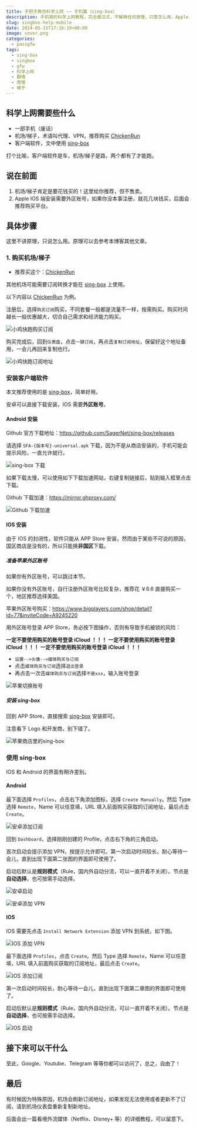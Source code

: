 ```yaml
---
title: 手把手教你科学上网 —— 手机篇（sing-box）
description: 手机端的科学上网教程，完全傻瓜式，不解释任何原理，只管怎么用，Apple & Android 通用，无需付费购买软件。
slug: singbox-help-mobile
date: 2024-05-15T17:16:19+08:00
image: cover.png
categories:
  - passgfw
tags:
  - sing-box
  - singbox
  - gfw
  - 科学上网
  - 翻墙
  - 爬墙
  - 梯子
---
```


## 科学上网需要些什么

- 一部手机（废话）
- 机场/梯子，术语叫代理、VPN，推荐购买 [ChickenRun](https://xiaojiv2.xiaojicf.com/#/register?invitecode=tqB3FCup)
- 客户端软件，文中使用 [sing-box](https://github.com/SagerNet/sing-box)

打个比喻，客户端软件是车，机场/梯子是路，两个都有了才能跑。

## 说在前面

1. 机场/梯子肯定是要花钱买的！这里给你推荐，但不售卖。
2. Apple IOS 端安装需要外区账号，如果你没本事注册，就花几块钱买，后面会推荐购买平台。

## 具体步骤

这里不讲原理，只说怎么用。原理可以去参考本博客其他文章。

### 1. 购买机场/梯子

- 推荐买这个：[ChickenRun](https://xiaojiv2.xiaojicf.com/#/register?invitecode=tqB3FCup)

其他机场可能需要订阅转换才能在 [sing-box](https://github.com/SagerNet/sing-box) 上使用。

以下内容以 [ChickenRun](https://xiaojiv2.xiaojicf.com/#/register?invitecode=tqB3FCup) 为例。

注册后，选择`购买订阅`购买，不同套餐一般都是流量不一样，按需购买。购买时间越长一般优惠越大，切合自己需求和经济能力购买。

![小鸡快跑购买订阅](chickenrun-1.jpg)

购买完成后，回到`仪表盘`，点击`一键订阅`，再点击`复制订阅地址`，保留好这个地址备用，一会儿再回来复制也行。

![小鸡快跑订阅地址](chickenrun-2.jpg)

### 安装客户端软件

本文推荐使用的是 [sing-box](https://github.com/SagerNet/sing-box)，简单好用。

安卓可以直接下载安装，IOS 需要**外区账号**。

#### Android 安装

Github 官方下载地址：https://github.com/SagerNet/sing-box/releases

请选择 `SFA-{版本号}-universal.apk` 下载，因为不是从商店安装的，手机可能会提示风险，一直允许就行。

![sing-box 下载](singbox-dl.jpg)

如果下载太慢，可以使用如下下载加速网站，右键复制链接后，贴到输入框里点击下载。

Github 下载加速：https://mirror.ghproxy.com/

![Github 下载加速](ghproxy.jpg)

#### IOS 安装

由于 IOS 的封闭性，软件只能从 APP Store 安装，然而由于某些不可说的原因，国区商店是没有的，所以只能换**非国区**下载。

##### 准备苹果外区账号

如果你有外区账号，可以跳过本节。

如果你没有外区账号，自行注册外区账号比较复杂，推荐花 ￥6.6 直接购买一个，地区推荐选择美国。

苹果外区账号购买：https://www.bigplayers.com/shop/detail?id=77&inviteCode=A9245220

用外区账号登录 APP Store，务必按下图操作，否则有导致手机被锁的风险：

**一定不要使用购买的账号登录 iCloud ！！！**
**一定不要使用购买的账号登录 iCloud ！！！**
**一定不要使用购买的账号登录 iCloud ！！！**

- `设置-->头像-->媒体购买与订阅`
- 点击`媒体购买与订阅`选择`退出登录`
- 再点击一次击`媒体购买与订阅`选择`不是xxx`，输入账号登录

![苹果切换账号](apple.jpg)

##### 安装 sing-box

回到 APP Store，直接搜索 [sing-box](https://apps.apple.com/us/app/sing-box/id6451272673) 安装即可。

注意看下 Logo 和开发商，别下错了。

![苹果商店里的sing-box](singbox-app-store.jpg)

### 使用 sing-box

IOS 和 Android 的界面有稍许差别。

#### Android

最下面选择 `Profiles`，点击右下角添加图标，选择 `Create Manually`。然后 Type 选择 `Remote`，Name 可以任意填，URL 填入前面购买获取的订阅地址，最后点击 `Create`。

![安卓添加订阅](singbox-android-2.jpg)

回到 `Dashboard`，选择刚刚创建的 Profile，点击右下角的三角启动。

首次启动会提示添加 VPN，按提示允许即可。第一次启动时间较长，耐心等待一会儿，直到出现下面第二张图的界面即可使用了。

启动后默认是**规则模式**（Rule，国内外自动分流，可以一直开着不关闭）。节点是**自动选择**，也可按需手动选择。

![安卓启动](singbox-android-3.jpg)

![安卓添加 VPN](singbox-android-1.jpg)

#### IOS

IOS 需要先点击 `Install Network Extension` 添加 VPN 到系统，如下图。

![IOS 添加 VPN](singbox-ios-1.jpg)

最下面选择 `Profiles`，点击 `Create`。然后 Type 选择 `Remote`，Name 可以任意填，URL 填入前面购买获取的订阅地址，最后点击 `Create`。

![IOS 添加订阅](singbox-ios-2.jpg)

第一次启动时间较长，耐心等待一会儿，直到出现下面第二章图的界面即可使用了。

启动后默认是**规则模式**（Rule，国内外自动分流，可以一直开着不关闭）。节点是**自动选择**，也可按需手动选择。

![IOS 启动](singbox-ios-3.jpg)

## 接下来可以干什么

至此，Google、Youtube、Telegram 等等你都可以访问了，总之，自由了！

## 最后

有时候因为特殊原因，机场会刷新订阅地址，如果发现无法使用或者更新不了订阅，请到机场仪表盘重新复制新地址。

后面会出一篇看境外流媒体（Netflix、Disney+ 等）的详细教程，可以留意下。
